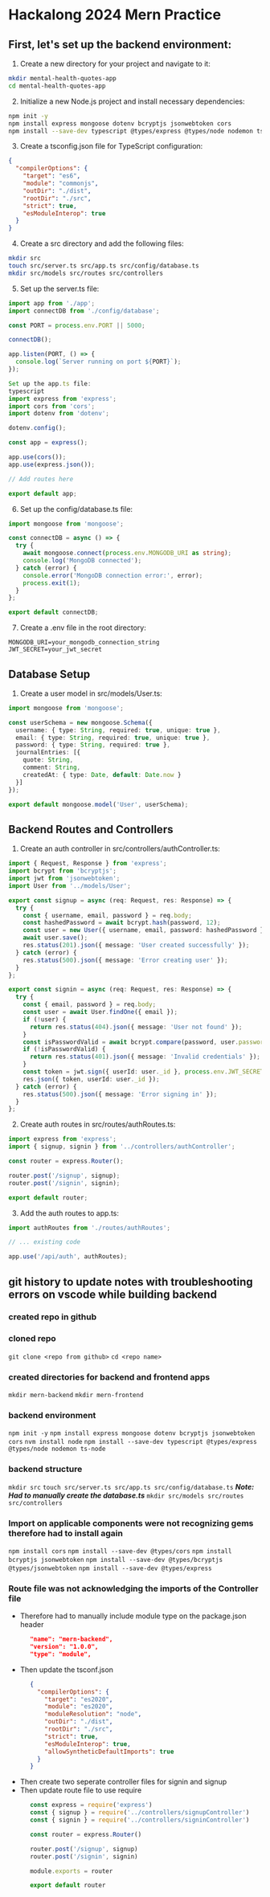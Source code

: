 # Hackalong 2024 Mern Practice

## First, let's set up the backend environment:

1. Create a new directory for your project and navigate to it:
```bash
mkdir mental-health-quotes-app
cd mental-health-quotes-app
```
2. Initialize a new Node.js project and install necessary dependencies:
```bash
npm init -y
npm install express mongoose dotenv bcryptjs jsonwebtoken cors
npm install --save-dev typescript @types/express @types/node nodemon ts-node
```
3. Create a tsconfig.json file for TypeScript configuration:
```json
{
  "compilerOptions": {
    "target": "es6",
    "module": "commonjs",
    "outDir": "./dist",
    "rootDir": "./src",
    "strict": true,
    "esModuleInterop": true
  }
}
```
4. Create a src directory and add the following files:
```bash
mkdir src
touch src/server.ts src/app.ts src/config/database.ts
mkdir src/models src/routes src/controllers
```
5. Set up the server.ts file:
```typescript
import app from './app';
import connectDB from './config/database';

const PORT = process.env.PORT || 5000;

connectDB();

app.listen(PORT, () => {
  console.log(`Server running on port ${PORT}`);
});

Set up the app.ts file:
typescript
import express from 'express';
import cors from 'cors';
import dotenv from 'dotenv';

dotenv.config();

const app = express();

app.use(cors());
app.use(express.json());

// Add routes here

export default app;
```
6. Set up the config/database.ts file:
```typescript
import mongoose from 'mongoose';

const connectDB = async () => {
  try {
    await mongoose.connect(process.env.MONGODB_URI as string);
    console.log('MongoDB connected');
  } catch (error) {
    console.error('MongoDB connection error:', error);
    process.exit(1);
  }
};

export default connectDB;
```
7. Create a .env file in the root directory:
```text
MONGODB_URI=your_mongodb_connection_string
JWT_SECRET=your_jwt_secret
```

## Database Setup
1. Create a user model in src/models/User.ts:
```typescript
import mongoose from 'mongoose';

const userSchema = new mongoose.Schema({
  username: { type: String, required: true, unique: true },
  email: { type: String, required: true, unique: true },
  password: { type: String, required: true },
  journalEntries: [{ 
    quote: String, 
    comment: String, 
    createdAt: { type: Date, default: Date.now }
  }]
});

export default mongoose.model('User', userSchema);
```
## Backend Routes and Controllers
1. Create an auth controller in src/controllers/authController.ts:
```typescript
import { Request, Response } from 'express';
import bcrypt from 'bcryptjs';
import jwt from 'jsonwebtoken';
import User from '../models/User';

export const signup = async (req: Request, res: Response) => {
  try {
    const { username, email, password } = req.body;
    const hashedPassword = await bcrypt.hash(password, 12);
    const user = new User({ username, email, password: hashedPassword });
    await user.save();
    res.status(201).json({ message: 'User created successfully' });
  } catch (error) {
    res.status(500).json({ message: 'Error creating user' });
  }
};

export const signin = async (req: Request, res: Response) => {
  try {
    const { email, password } = req.body;
    const user = await User.findOne({ email });
    if (!user) {
      return res.status(404).json({ message: 'User not found' });
    }
    const isPasswordValid = await bcrypt.compare(password, user.password);
    if (!isPasswordValid) {
      return res.status(401).json({ message: 'Invalid credentials' });
    }
    const token = jwt.sign({ userId: user._id }, process.env.JWT_SECRET as string, { expiresIn: '1h' });
    res.json({ token, userId: user._id });
  } catch (error) {
    res.status(500).json({ message: 'Error signing in' });
  }
};
```
2. Create auth routes in src/routes/authRoutes.ts:
```typescript
import express from 'express';
import { signup, signin } from '../controllers/authController';

const router = express.Router();

router.post('/signup', signup);
router.post('/signin', signin);

export default router;
```
3. Add the auth routes to app.ts:
```typescript
import authRoutes from './routes/authRoutes';

// ... existing code

app.use('/api/auth', authRoutes);
```

## git history to update notes with troubleshooting errors on vscode while building backend
### created repo in github
### cloned repo
`git clone <repo from github>`
`cd <repo name>`
### created directories for backend and frontend apps
`mkdir mern-backend`
`mkdir mern-frontend`
### backend environment
`npm init -y`
`npm install express mongoose dotenv bcryptjs jsonwebtoken cors`
`nvm install node`
`npm install --save-dev typescript @types/express @types/node nodemon ts-node`
### backend structure
`mkdir src`
`touch src/server.ts src/app.ts src/config/database.ts`
***Note: Had to manually create the database.ts***
`mkdir src/models src/routes src/controllers`
### Import on applicable components were not recognizing gems therefore had to install again
`npm install cors`
`npm install --save-dev @types/cors`
`npm install bcryptjs jsonwebtoken`
`npm install --save-dev @types/bcryptjs @types/jsonwebtoken`
`npm install --save-dev @types/express`
### Route file was not acknowledging the imports of the Controller file
- Therefore had to manually include module type on the package.json header  
```json
      "name": "mern-backend",
      "version": "1.0.0",
      "type": "module",
```
- Then update the tsconf.json
```json
      {
        "compilerOptions": {
          "target": "es2020",
          "module": "es2020",
          "moduleResolution": "node",
          "outDir": "./dist",
          "rootDir": "./src",
          "strict": true,
          "esModuleInterop": true,
          "allowSyntheticDefaultImports": true
        }
      }
```
- Then create two seperate controller files for signin and signup  
- Then update route file to use require   
```ts
      const express = require('express')
      const { signup } = require('../controllers/signupController')
      const { signin } = require('../controllers/signinController')

      const router = express.Router()

      router.post('/signup', signup)
      router.post('/signin', signin)

      module.exports = router

      export default router
```